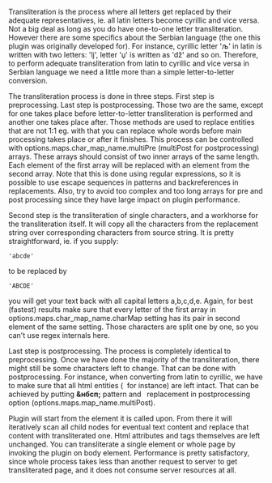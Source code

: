 Transliteration is the process where all letters get replaced by their adequate representatives, ie. all latin letters become cyrillic and vice versa. Not a big deal as long as you do have one-to-one letter transliteration.
However there are some specifics about the Serbian language (the one this plugin was originally developed for). For instance, cyrillic letter 'љ' in latin is written with two letters: 'lj', letter 'џ' is written as 'dž' and so on. Therefore, to perform adequate transliteration from latin to cyrillic and vice versa in Serbian language we need a little more than a simple letter-to-letter conversion.

The transliteration process is done in three steps. First step is preprocessing. Last step is postprocessing. Those two are the same, except for one takes place before letter-to-letter transliteration is performed and another one takes place after. Those methods are used to replace entities that are not 1:1 eg. with that you can replace whole words before main processing takes place or after it finishes. This process can be controlled with options.maps.char\_map\_name.multiPre (multiPost for postprocessing) arrays. These arrays should consist of two inner arrays of the same length. Each element of the first array will be replaced with an element from the second array. Note that this is done using regular expressions, so it is possible to use escape sequences in patterns and backreferences in replacements. Also, try to avoid too complex and too long arrays for pre and post processing since they have large impact on plugin performance.

Second step is the transliteration of single characters, and a workhorse for the transliteration itself. It will copy all the characters from the replacement string over corresponding characters from source string. It is pretty straightforward, ie. if you supply:
```
'abcde'
```
to be replaced by
```
'ABCDE'
```

you will get your text back with all capital letters a,b,c,d,e. Again, for best (fastest) results make sure that every letter of the first array in options.maps.char\_map\_name.charMap setting has its pair in second element of the same setting. Those characters are split one by one, so you can't use regex internals here.

Last step is postprocessing. The process is completely identical to preprocessing. Once we have done the majority of the transliteration, there might still be some characters left to change. That can be done with postprocessing.  For instance, when converting from latin to cyrillic, we have to make sure that all html entities (&nbsp; for instance) are left intact. That can be achieved by putting **&нбсп;** pattern and **&nbsp;** replacement in postprocessing option (options.maps.map\_name.multiPost).

Plugin will start from the element it is called upon. From there it will iteratively scan all child nodes for eventual text content and replace that content with transliterated one. Html attributes and tags themselves are left unchanged. You can transliterate a single element or whole page by invoking the plugin on body element. Performance is pretty satisfactory, since whole process takes less than another request to server to get transliterated page, and it does not consume server resources at all.